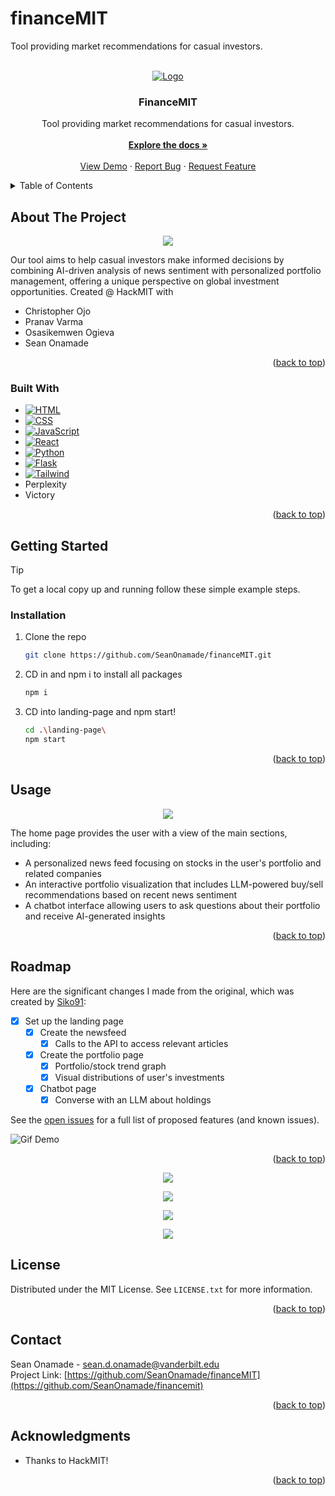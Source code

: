 # financeMIT
Tool providing market recommendations for casual investors.

<!-- Improved compatibility of back to top link: See: https://github.com/othneildrew/Best-README-Template/pull/73 -->
<a name="readme-top"></a>

<!-- PROJECT LOGO -->
<br />
<div align="center">

  <a href="https://github.com/SeanOnamade/financemit">
    <img src="logo.png" alt="Logo">
  </a>

<h3 align="center">FinanceMIT</h3>

  <p align="center">
    Tool providing market recommendations for casual investors.
    <br />
    <br />
    <a href="https://github.com/SeanOnamade/financemit"><strong>Explore the docs »</strong></a>
    <br />
    <br />
    <a href="https://github.com/SeanOnamade/financemit">View Demo</a>
    ·
    <a href="https://github.com/SeanOnamade/financemit/issues/new?labels=bug&template=bug-report---.md">Report Bug</a>
    ·
    <a href="https://github.com/SeanOnamade/financemit/issues/new?labels=enhancement&template=feature-request---.md">Request Feature</a>
  </p>
</div>

<!-- TABLE OF CONTENTS -->
<details>
  <summary>Table of Contents</summary>
  <ol>
    <li>
      <a href="#about-the-project">About The Project</a>
      <ul>
        <li><a href="#built-with">Built With</a></li>
      </ul>
    </li>
    <li>
      <a href="#getting-started">Getting Started</a>
      <ul>
        <li><a href="#prerequisites">Prerequisites</a></li>
        <li><a href="#installation">Installation</a></li>
      </ul>
    </li>
    <li><a href="#usage">Usage</a></li>
    <li><a href="#roadmap">Roadmap</a></li>
<!--     <li><a href="#contributing">Contributing</a></li> -->
    <li><a href="#license">License</a></li>
    <li><a href="#contact">Contact</a></li>
    <li><a href="#acknowledgments">Acknowledgments</a></li>
  </ol>
</details>

<!-- ABOUT THE PROJECT -->
## About The Project

<p align="center">
<img src="https://github.com/SeanOnamade/financemit/blob/main/Screenshot1.png" />
</p>

Our tool aims to help casual investors make informed decisions by combining AI-driven analysis of news sentiment with personalized portfolio management, offering a unique perspective on global investment opportunities.
Created @ HackMIT with

- Christopher Ojo
- Pranav Varma
- Osasikemwen Ogieva
- Sean Onamade

<p align="right">(<a href="#readme-top">back to top</a>)</p>


### Built With

* [![HTML][HTML-shield]][HTML-url]
* [![CSS][CSS-shield]][CSS-url]
* [![JavaScript][JavaScript-shield]][JavaScript-url]
* [![React][React.js]][React-url]
* [![Python][Python-shield]][Python-url]
* [![Flask][Flask-shield]][Flask-url]
* [![Tailwind][Tailwind-shield]][Tailwind-url]
* Perplexity
* Victory

<p align="right">(<a href="#readme-top">back to top</a>)</p>

<!-- GETTING STARTED -->
## Getting Started

> [!TIP]
To get a local copy up and running follow these simple example steps.

### Installation

1. Clone the repo
   ```sh
   git clone https://github.com/SeanOnamade/financeMIT.git
   ```
2. CD in and npm i to install all packages
   ```sh
   npm i
   ```
3. CD into landing-page and npm start!
   ```sh
   cd .\landing-page\
   npm start
   ```

<p align="right">(<a href="#readme-top">back to top</a>)</p>

<!-- USAGE EXAMPLES -->
## Usage

<p align="center">
<img src="https://github.com/SeanOnamade/financemit/blob/main/Screenshot2.png" />
</p>

The home page provides the user with a view of the main sections, including:
- A personalized news feed focusing on stocks in the user's portfolio and related companies
- An interactive portfolio visualization that includes LLM-powered buy/sell recommendations based on recent news sentiment
- A chatbot interface allowing users to ask questions about their portfolio and receive AI-generated insights

<p align="right">(<a href="#readme-top">back to top</a>)</p>

<!-- ROADMAP -->
## Roadmap

Here are the significant changes I made from the original, which was created by [Siko91](https://github.com/Siko91/tf2-weapon-generator):

- [X] Set up the landing page
    - [X] Create the newsfeed
        - [X] Calls to the API to access relevant articles
    - [X] Create the portfolio page
        - [X] Portfolio/stock trend graph
        - [X] Visual distributions of user's investments
    - [X] Chatbot page
        - [X] Converse with an LLM about holdings

See the [open issues](https://github.com/SeanOnamade/financemit/issues) for a full list of proposed features (and known issues).

![Gif Demo](https://github.com/SeanOnamade/financemit/blob/master/appdemo.gif)

<p align="right">(<a href="#readme-top">back to top</a>)</p>

<p align="center">
<img src="https://github.com/SeanOnamade/financemit/blob/main/Screenshot3.png" />
</p>
<p align="center">
<img src="https://github.com/SeanOnamade/financemit/blob/main/Screenshot4.png" />
</p>
<p align="center">
<img src="https://github.com/SeanOnamade/financemit/blob/main/Screenshot5.png" />
</p>
<p align="center">
<img src="https://github.com/SeanOnamade/financemit/blob/main/Screenshot6.png" />
</p>


<!-- CONTRIBUTING -->
<!-- ## Contributing

Contributions are what make the open source community such an amazing place to learn, inspire, and create. Any contributions you make are **greatly appreciated**.

If you have a suggestion that would make this better, please fork the repo and create a pull request. You can also simply open an issue with the tag "enhancement".
Don't forget to give the project a star! Thanks again!

1. Fork the Project
2. Create your Feature Branch (`git checkout -b feature/AmazingFeature`)
3. Commit your Changes (`git commit -m 'Add some AmazingFeature'`)
4. Push to the Branch (`git push origin feature/AmazingFeature`)
5. Open a Pull Request

<p align="right">(<a href="#readme-top">back to top</a>)</p>
-->

<!-- LICENSE -->
## License

Distributed under the MIT License. See `LICENSE.txt` for more information.

<p align="right">(<a href="#readme-top">back to top</a>)</p>

<!-- CONTACT -->
## Contact

Sean Onamade - [sean.d.onamade@vanderbilt.edu](sean.d.onamade@vanderbilt.edu)
<br>
Project Link: [https://github.com/SeanOnamade/financeMIT](https://github.com/SeanOnamade/financemit)

<p align="right">(<a href="#readme-top">back to top</a>)</p>

<!-- ACKNOWLEDGMENTS -->
## Acknowledgments

- Thanks to HackMIT!

<p align="right">(<a href="#readme-top">back to top</a>)</p>

<!-- MARKDOWN LINKS & IMAGES -->
<!-- https://www.markdownguide.org/basic-syntax/#reference-style-links -->
<!-- https://dev.to/envoy_/150-badges-for-github-pnk -->
[contributors-shield]: https://img.shields.io/github/contributors/SeanOnamade/repo_name.svg?style=for-the-badge
[contributors-url]: https://github.com/SeanOnamade/repo_name/graphs/contributors
[forks-shield]: https://img.shields.io/github/forks/SeanOnamade/repo_name.svg?style=for-the-badge
[forks-url]: https://github.com/SeanOnamade/repo_name/network/members
[stars-shield]: https://img.shields.io/github/stars/SeanOnamade/repo_name.svg?style=for-the-badge
[stars-url]: https://github.com/SeanOnamade/repo_name/stargazers
[issues-shield]: https://img.shields.io/github/issues/SeanOnamade/repo_name.svg?style=for-the-badge
[issues-url]: https://github.com/SeanOnamade/repo_name/issues
[license-shield]: https://img.shields.io/github/license/SeanOnamade/repo_name.svg?style=for-the-badge
[license-url]: https://github.com/SeanOnamade/repo_name/blob/master/LICENSE.txt
[linkedin-shield]: https://img.shields.io/badge/-LinkedIn-black.svg?style=for-the-badge&logo=linkedin&colorB=555
[linkedin-url]: https://linkedin.com/in/seanonamade
[product-screenshot]: images/screenshot.png

[React.js]: https://img.shields.io/badge/React-20232A?style=for-the-badge&logo=react&logoColor=61DAFB
[React-url]: https://reactjs.org/
[Bootstrap.com]: https://img.shields.io/badge/Bootstrap-563D7C?style=for-the-badge&logo=bootstrap&logoColor=white
[Bootstrap-url]: https://getbootstrap.com
[JQuery.com]: https://img.shields.io/badge/jQuery-0769AD?style=for-the-badge&logo=jquery&logoColor=white
[JQuery-url]: https://jquery.com 
[HTML-shield]: https://img.shields.io/badge/HTML5-E34F26?style=for-the-badge&logo=html5&logoColor=white
[HTML-url]: https://www.w3schools.com/html/
[CSS-shield]: https://img.shields.io/badge/CSS3-1572B6?style=for-the-badge&logo=css3&logoColor=white
[CSS-url]: https://www.w3schools.com/css/
[JavaScript-shield]: https://img.shields.io/badge/JavaScript-323330?style=for-the-badge&logo=javascript&logoColor=F7DF1E
[JavaScript-url]: https://www.w3schools.com/js/

[Python-shield]: https://img.shields.io/badge/Python-14354C?style=for-the-badge&logo=python&logoColor=white
[Python-url]: https://www.python.org/
[Flask-shield]: https://img.shields.io/badge/Flask-000000?style=for-the-badge&logo=flask&logoColor=white
[Flask-url]: https://flask.palletsprojects.com/en/3.0.x/
[Tailwind-shield]: https://img.shields.io/badge/Tailwind_CSS-38B2AC?style=for-the-badge&logo=tailwind-css&logoColor=white
[Tailwind-url]: https://tailwindcss.com/
